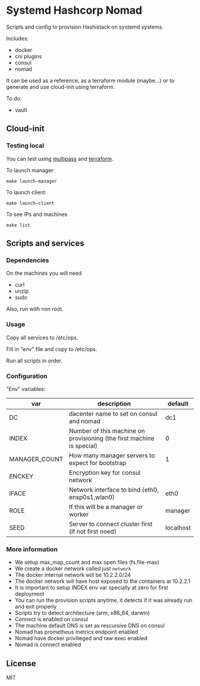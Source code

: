 # Systemd Hashcorp Nomad

Scripts and config to provision Hashistack on systemd systems.

Includes:

- docker
- cni plugins
- consul
- nomad

It can be used as a reference, as a terraform module (maybe...) or to generate and use cloud-init using terraform.

To do:

- vault

## Cloud-init

### Testing local

You can test using [multipass](https://multipass.run/) and [terraform]().

To launch manager:

```
make launch-manager
```

To launch client:

```
make launch-client
```

To see IPs and machines

```
make list
```

## Scripts and services

### Dependencies

On the machines you will need

- curl
- unzip
- sudo

Also, run with non root.

### Usage

Copy all services to /etc/ops.

Fill in "env" file and copy to /etc/ops.

Run all scripts in order.

### Configuration

"Env" variables:

| var | description | default |
| --- | ----------- | --- |
| DC | dacenter name to set on consul and nomad | dc1 |
| INDEX | Number of this machine on provisioning (the first machine is special) | 0 |
| MANAGER_COUNT | How many manager servers to expect for bootstrap | 1 |
| ENCKEY | Encryption key for consul network | |
| IFACE | Network interface to bind (eth0, ensp0s1,wlan0) | eth0 |
| ROLE | If this will be a manager or worker | manager |
| SEED | Server to connect cluster first (if not first noed) | localhost |

### More information

- We setup max_map_count and max open files (fs.file-max)
- We create a docker network called just `network`
- The docker internal network  will be 10.2.2.0/24
- The docker network will have host exposed to the containers at 10.2.2.1
- It is important to setup INDEX env var specially at zero for first deployment
- You can run the provision scripts anytime, it detects if it was already run and exit properly 
- Scripts try to detect architecture (arm, x86_64, darwin)
- Connect is enabled on consul
- The machine default DNS is set as rescursive DNS on consul
- Nomad has prometheus metrics endpoint enabled
- Nomad have docker privilieged and raw exec enabled
- Nomad is connect enabled

## License

MIT

